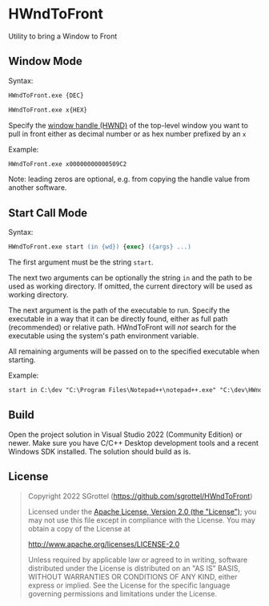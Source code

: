 # HWndToFront
Utility to bring a Window to Front
<!-- START INCLUDE IN PACKAGE README -->

## Window Mode
Syntax:
```ps
HWndToFront.exe {DEC}
```
```ps
HWndToFront.exe x{HEX}
```
Specify the [window handle (HWND)]() of the top-level window you want to pull in front either as decimal number or as hex number prefixed by an `x`

Example:
```ps
HWndToFront.exe x00000000000509C2
```
Note: leading zeros are optional, e.g. from copying the handle value from another software.

## Start Call Mode
Syntax:
```ps
HWndToFront.exe start (in {wd}) {exec} ({args} ...)
```
The first argument must be the string `start`.

The next two arguments can be optionally the string `in` and the path to be used as working directory.
If omitted, the current directory will be used as working directory.

The next argument is the path of the executable to run.
Specify the executable in a way that it can be directly found, either as full path (recommended) or relative path.
HWndToFront will *not* search for the executable using the system's path environment variable.

All remaining arguments will be passed on to the specified executable when starting.

Example:
```ps
start in C:\dev "C:\Program Files\Notepad++\notepad++.exe" "C:\dev\HWndToFront\README.md"
```

## Build
Open the project solution in Visual Studio 2022 (Community Edition) or newer.
Make sure you have C/C++ Desktop development tools and a recent Windows SDK installed.
The solution should build as is.

<!-- STOP INCLUDE IN PACKAGE README -->
## License
> Copyright 2022 SGrottel (https://github.com/sgrottel/HWndToFront)
>
> Licensed under the [Apache License, Version 2.0 (the "License")](./LICENSE);
> you may not use this file except in compliance with the License.
> You may obtain a copy of the License at
>
> http://www.apache.org/licenses/LICENSE-2.0
>
> Unless required by applicable law or agreed to in writing, software
> distributed under the License is distributed on an "AS IS" BASIS,
> WITHOUT WARRANTIES OR CONDITIONS OF ANY KIND, either express or implied.
> See the License for the specific language governing permissions and
> limitations under the License.
